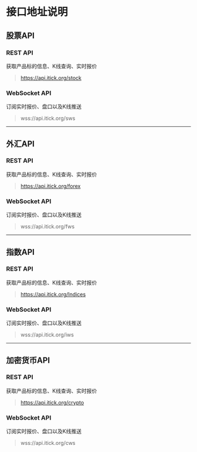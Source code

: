 # 接口地址说明



## 股票API

### REST API

获取产品标的信息、K线查询、实时报价

> https://api.itick.org/stock

### WebSocket API

订阅实时报价、盘口以及K线推送

> wss://api.itick.org/sws

---

## 外汇API

### REST API

获取产品标的信息、K线查询、实时报价

> https://api.itick.org/forex

### WebSocket API

订阅实时报价、盘口以及K线推送

> wss://api.itick.org/fws

---

## 指数API

### REST API

获取产品标的信息、K线查询、实时报价

> https://api.itick.org/Indices

### WebSocket API

订阅实时报价、盘口以及K线推送

> wss://api.itick.org/iws

---

## 加密货币API

### REST API

获取产品标的信息、K线查询、实时报价

> https://api.itick.org/crypto

### WebSocket API

订阅实时报价、盘口以及K线推送

> wss://api.itick.org/cws

